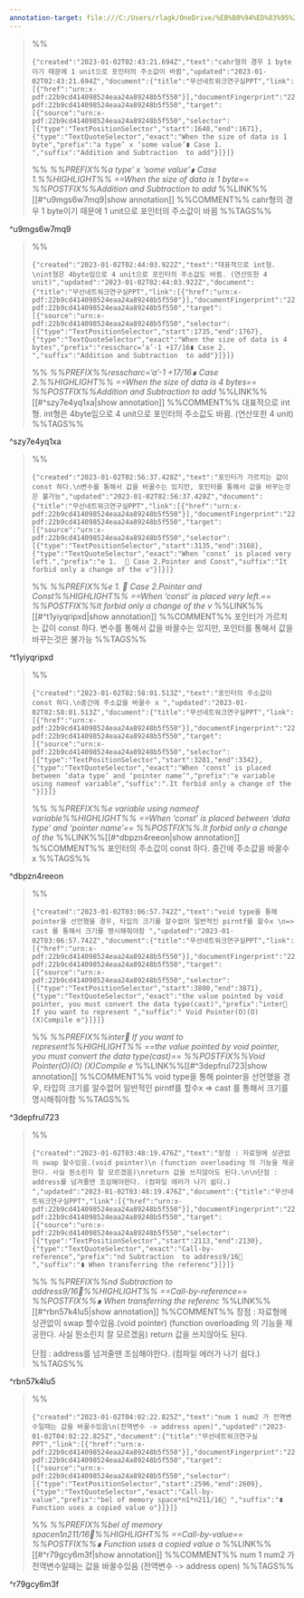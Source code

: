 ```yaml
---
annotation-target: file:///C:/Users/rlagk/OneDrive/%EB%B0%94%ED%83%95%20%ED%99%94%EB%A9%B4/data%20structure/___2.%20Pointer_Basic.pdf
---
```


>%%
>```annotation-json
>{"created":"2023-01-02T02:43:21.694Z","text":"cahr형의 경우 1 byte이기 때문에 1 unit으로 포인터의 주소값이 바뀜","updated":"2023-01-02T02:43:21.694Z","document":{"title":"무선네트워크연구실PPT","link":[{"href":"urn:x-pdf:22b9cd414098524eaa24a89248b5f550"}],"documentFingerprint":"22b9cd414098524eaa24a89248b5f550"},"uri":"urn:x-pdf:22b9cd414098524eaa24a89248b5f550","target":[{"source":"urn:x-pdf:22b9cd414098524eaa24a89248b5f550","selector":[{"type":"TextPositionSelector","start":1640,"end":1671},{"type":"TextQuoteSelector","exact":"When the size of data is 1 byte","prefix":"a type’ x ‘some value’∎ Case 1. ","suffix":"Addition and Subtraction  to add"}]}]}
>```
>%%
>*%%PREFIX%%a type’ x ‘some value’∎ Case 1.%%HIGHLIGHT%% ==When the size of data is 1 byte== %%POSTFIX%%Addition and Subtraction  to add*
>%%LINK%%[[#^u9mgs6w7mq9|show annotation]]
>%%COMMENT%%
>cahr형의 경우 1 byte이기 때문에 1 unit으로 포인터의 주소값이 바뀜
>%%TAGS%%
>
^u9mgs6w7mq9


>%%
>```annotation-json
>{"created":"2023-01-02T02:44:03.922Z","text":"대표적으로 int형. \nint형은 4byte임으로 4 unit으로 포인터의 주소값도 바뀜. (연산또한 4 unit)","updated":"2023-01-02T02:44:03.922Z","document":{"title":"무선네트워크연구실PPT","link":[{"href":"urn:x-pdf:22b9cd414098524eaa24a89248b5f550"}],"documentFingerprint":"22b9cd414098524eaa24a89248b5f550"},"uri":"urn:x-pdf:22b9cd414098524eaa24a89248b5f550","target":[{"source":"urn:x-pdf:22b9cd414098524eaa24a89248b5f550","selector":[{"type":"TextPositionSelector","start":1735,"end":1767},{"type":"TextQuoteSelector","exact":"When the size of data is 4 bytes","prefix":"resscharc=‘a’-1 +17/16∎ Case 2. ","suffix":"Addition and Subtraction  to add"}]}]}
>```
>%%
>*%%PREFIX%%resscharc=‘a’-1 +17/16∎ Case 2.%%HIGHLIGHT%% ==When the size of data is 4 bytes== %%POSTFIX%%Addition and Subtraction  to add*
>%%LINK%%[[#^szy7e4yq1xa|show annotation]]
>%%COMMENT%%
>대표적으로 int형. 
>int형은 4byte임으로 4 unit으로 포인터의 주소값도 바뀜. (연산또한 4 unit)
>%%TAGS%%
>
^szy7e4yq1xa


>%%
>```annotation-json
>{"created":"2023-01-02T02:56:37.428Z","text":"포인터가 가르치는 값이 const 하다.\n변수를 통해서 값을 바꿀수는 있지만, 포인터를 통해서 값을 바꾸는것은 불가능","updated":"2023-01-02T02:56:37.428Z","document":{"title":"무선네트워크연구실PPT","link":[{"href":"urn:x-pdf:22b9cd414098524eaa24a89248b5f550"}],"documentFingerprint":"22b9cd414098524eaa24a89248b5f550"},"uri":"urn:x-pdf:22b9cd414098524eaa24a89248b5f550","target":[{"source":"urn:x-pdf:22b9cd414098524eaa24a89248b5f550","selector":[{"type":"TextPositionSelector","start":3135,"end":3168},{"type":"TextQuoteSelector","exact":"When ‘const’ is placed very left.","prefix":"e 1.   Case 2.Pointer and Const","suffix":"It forbid only a change of the v"}]}]}
>```
>%%
>*%%PREFIX%%e 1.   Case 2.Pointer and Const%%HIGHLIGHT%% ==When ‘const’ is placed very left.== %%POSTFIX%%It forbid only a change of the v*
>%%LINK%%[[#^t1yiyqripxd|show annotation]]
>%%COMMENT%%
>포인터가 가르치는 값이 const 하다.
>변수를 통해서 값을 바꿀수는 있지만, 포인터를 통해서 값을 바꾸는것은 불가능
>%%TAGS%%
>
^t1yiyqripxd


>%%
>```annotation-json
>{"created":"2023-01-02T02:58:01.513Z","text":"포인터의 주소값이 const 하다.\n중간에 주소값을 바꿀수 x ","updated":"2023-01-02T02:58:01.513Z","document":{"title":"무선네트워크연구실PPT","link":[{"href":"urn:x-pdf:22b9cd414098524eaa24a89248b5f550"}],"documentFingerprint":"22b9cd414098524eaa24a89248b5f550"},"uri":"urn:x-pdf:22b9cd414098524eaa24a89248b5f550","target":[{"source":"urn:x-pdf:22b9cd414098524eaa24a89248b5f550","selector":[{"type":"TextPositionSelector","start":3281,"end":3342},{"type":"TextQuoteSelector","exact":"When ‘const’ is placed between ‘data type’ and ‘pointer name’","prefix":"e variable using nameof variable","suffix":".It forbid only a change of the "}]}]}
>```
>%%
>*%%PREFIX%%e variable using nameof variable%%HIGHLIGHT%% ==When ‘const’ is placed between ‘data type’ and ‘pointer name’== %%POSTFIX%%.It forbid only a change of the*
>%%LINK%%[[#^dbpzn4reeon|show annotation]]
>%%COMMENT%%
>포인터의 주소값이 const 하다.
>중간에 주소값을 바꿀수 x 
>%%TAGS%%
>
^dbpzn4reeon


>%%
>```annotation-json
>{"created":"2023-01-02T03:06:57.742Z","text":"void type을 통해 pointer을 선언했을 경우, 타입의 크기를 알수없어 일반적인 pirntf를 할수x \n=> cast 를 통해서 크기를 명시해줘야함 ","updated":"2023-01-02T03:06:57.742Z","document":{"title":"무선네트워크연구실PPT","link":[{"href":"urn:x-pdf:22b9cd414098524eaa24a89248b5f550"}],"documentFingerprint":"22b9cd414098524eaa24a89248b5f550"},"uri":"urn:x-pdf:22b9cd414098524eaa24a89248b5f550","target":[{"source":"urn:x-pdf:22b9cd414098524eaa24a89248b5f550","selector":[{"type":"TextPositionSelector","start":3800,"end":3871},{"type":"TextQuoteSelector","exact":"the value pointed by void pointer, you must convert the data type(cast)","prefix":"inter If you want to represent ","suffix":" Void Pointer(O)(O) (X)Compile e"}]}]}
>```
>%%
>*%%PREFIX%%inter If you want to represent%%HIGHLIGHT%% ==the value pointed by void pointer, you must convert the data type(cast)== %%POSTFIX%%Void Pointer(O)(O) (X)Compile e*
>%%LINK%%[[#^3depfrul723|show annotation]]
>%%COMMENT%%
>void type을 통해 pointer을 선언했을 경우, 타입의 크기를 알수없어 일반적인 pirntf를 할수x 
>=> cast 를 통해서 크기를 명시해줘야함 
>%%TAGS%%
>
^3depfrul723


>%%
>```annotation-json
>{"created":"2023-01-02T03:48:19.476Z","text":"장점 : 자료형에 상관없이 swap 할수있음.(void pointer)\n (function overloading 의 기능을 제공한다. 사실 뭔소린지 잘 모르겠음)\nreturn 값을 쓰지않아도 된다.\n\n단점 : address를 넘겨줄땐 조심해야한다. (컴파일 에러가 나기 쉽다.) ","updated":"2023-01-02T03:48:19.476Z","document":{"title":"무선네트워크연구실PPT","link":[{"href":"urn:x-pdf:22b9cd414098524eaa24a89248b5f550"}],"documentFingerprint":"22b9cd414098524eaa24a89248b5f550"},"uri":"urn:x-pdf:22b9cd414098524eaa24a89248b5f550","target":[{"source":"urn:x-pdf:22b9cd414098524eaa24a89248b5f550","selector":[{"type":"TextPositionSelector","start":2113,"end":2130},{"type":"TextQuoteSelector","exact":"Call-by-reference","prefix":"nd Subtraction  to address9/16 ","suffix":"∎ When transferring the referenc"}]}]}
>```
>%%
>*%%PREFIX%%nd Subtraction  to address9/16%%HIGHLIGHT%% ==Call-by-reference== %%POSTFIX%%∎ When transferring the referenc*
>%%LINK%%[[#^rbn57k4lu5|show annotation]]
>%%COMMENT%%
>장점 : 자료형에 상관없이 swap 할수있음.(void pointer)
> (function overloading 의 기능을 제공한다. 사실 뭔소린지 잘 모르겠음)
>return 값을 쓰지않아도 된다.
>
>단점 : address를 넘겨줄땐 조심해야한다. (컴파일 에러가 나기 쉽다.) 
>%%TAGS%%
>
^rbn57k4lu5


>%%
>```annotation-json
>{"created":"2023-01-02T04:02:22.825Z","text":"num 1 num2 가 전역변수일때는 값을 바꿀수있음\n(전역변수 -> address open)","updated":"2023-01-02T04:02:22.825Z","document":{"title":"무선네트워크연구실PPT","link":[{"href":"urn:x-pdf:22b9cd414098524eaa24a89248b5f550"}],"documentFingerprint":"22b9cd414098524eaa24a89248b5f550"},"uri":"urn:x-pdf:22b9cd414098524eaa24a89248b5f550","target":[{"source":"urn:x-pdf:22b9cd414098524eaa24a89248b5f550","selector":[{"type":"TextPositionSelector","start":2596,"end":2609},{"type":"TextQuoteSelector","exact":"Call-by-value","prefix":"bel of memory space*n1*n211/16 ","suffix":"∎ Function uses a copied value o"}]}]}
>```
>%%
>*%%PREFIX%%bel of memory space*n1*n211/16%%HIGHLIGHT%% ==Call-by-value== %%POSTFIX%%∎ Function uses a copied value o*
>%%LINK%%[[#^r79gcy6m3f|show annotation]]
>%%COMMENT%%
>num 1 num2 가 전역변수일때는 값을 바꿀수있음
>(전역변수 -> address open)
>%%TAGS%%
>
^r79gcy6m3f
